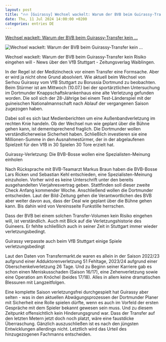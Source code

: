 ```yaml
---
layout: post
title: "🔥🔥 [Guirassy] Wechsel wackelt: Warum der BVB beim Guirassy-Transfer kein ..."
date: Thu, 11 Jul 2024 14:00:00 +0200
categories: entries DE
---
```

[Wechsel wackelt: Warum der BVB beim Guirassy-Transfer kein ...](https://www.zvw.de/vfb-stuttgart/wechsel-wackelt-warum-der-bvb-beim-guirassy-transfer-kein-risiko-eingehen-will_arid-839581)

![Wechsel wackelt: Warum der BVB beim Guirassy-Transfer kein ...](https://www.zvw.de/cms_media/module_img/6012/3006001_1_org_3M4A4169.jpg)

Wechsel wackelt: Warum der BVB beim Guirassy-Transfer kein Risiko eingehen will - News über den VfB Stuttgart - Zeitungsverlag Waiblingen.

In der Regel ist der Medizincheck vor einem Transfer eine Formsache. Aber er wird ja nicht ohne Grund absolviert. Wie aktuell beim Wechsel von Serhou Guirassy vom VfB Stuttgart zu Borussia Dortmund zu beobachten. Beim Stürmer ist am Mittwoch (10.07.) bei der sportärztlichen Untersuchung im Dortmunder Knappschaftskrankenhaus eine alte Verletzung gefunden worden. Die soll sich der 28-Jährige bei einem Test-Länderspiel mit der guineischen Nationalmannschaft nach Ablauf der vergangenen Saison zugezogen haben.

Dabei soll es sich laut Medienberichten um eine Außenbandverletzung im rechten Knie handeln. Ob der Wechsel nun wie geplant über die Bühne gehen kann, ist dementsprechend fraglich. Die Dortmunder wollen verständlicherweise Sicherheit haben. Schließlich investieren sie eine Millionen-Summe in den Ausnahmestürmer, der in der abgelaufenen Spielzeit für den VfB in 30 Spielen 30 Tore erzielt hat.

Guirassy-Verletzung: Die BVB-Bosse wollen eine Spezialisten-Meinung einholen

Nach Rücksprache mit BVB-Teamarzt Markus Braun haben die BVB-Bosse Lars Ricken und Sebastian Kehl entschieden, eine Spezialisten-Meinung einzuholen. Vorher wird es keine Unterschrift unter den bereits ausgehandelten Vierjahresvertrag geben. Stattfinden soll dieser zweite Check Anfang kommender Woche. Anschließend wollen die Dortmunder entscheiden. Laut der Bild-Zeitung gehen die Verantwortlichen des BVB aber weiter davon aus, dass der Deal wie geplant über die Bühne gehen kann. Bis dahin wird von Vereinsseite Funkstille herrschen.

Dass der BVB bei einem solchen Transfer-Volumen kein Risiko eingehen will, ist verständlich. Auch mit Blick auf die Verletzungshistorie des Guineers. Er fehlte schließlich auch in seiner Zeit in Stuttgart immer wieder verletzungsbedingt.

Guirassy verpasste auch beim VfB Stuttgart einige Spiele verletzungsbedingt

Laut den Daten von Transfermarkt.de waren es allein in der Saison 2022/23 aufgrund einer Adduktorenverletzung 51 Fehltage, 2023/24 aufgrund einer Oberschenkelverletzung 26 Tage. Und zu Beginn seiner Karriere gab es schon einen Meniskusschaden (Saison 16/17), eine Zehenverletzung sowie eine Operation am Knöchel (beides 17/18). Alles in allem keine dramatischen Blessuren mit Langzeitfolgen.

Eine komplette Saison verletzungsfrei durchgespielt hat Guirassy aber selten - was in den aktuellen Abwägungsprozessen der Dortmunder Planer mit Sicherheit eine Rolle spielen dürfte, wenn es auch im Vorfeld der ersten Gespräche mit dem Spieler bekannt gewesen sein muss. Und zu diesem Zeitpunkt offensichtlich kein Hinderungsgrund war. Dass der Transfer auf den letzten Metern jetzt doch noch platzt, wäre eine faustdicke Überraschung. Gänzlich auszuschließen ist es nach den jüngsten Entwicklungen allerdings nicht. Letztlich wird das Urteil des hinzugezogenen Fachmanns entscheiden.

